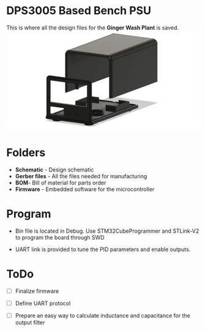 ﻿# DPS3005 Based Bench PSU

This is where all the design files for the **Ginger Wash Plant** is saved. 
![Render](https://raw.githubusercontent.com/nadeeofthings/bench-psu/main/Render.png)

# Folders

 - **Schematic** - Design schematic
 - **Gerber files** - All the files needed for manufacturing
 - **BOM**- Bill of material for parts order
 - **Firmware** - Embedded software for the microcontroller

# Program 
- Bin file is located in Debug. Use STM32CubeProgrammer and STLink-V2 to program the board through SWD

- UART link is provided to tune the PID parameters and enable outputs.

# ToDo

 - [ ] Finalize firmware
 - [ ] Define UART protocol
 - [ ] Prepare an easy way to calculate inductance and capacitance for the output filter

